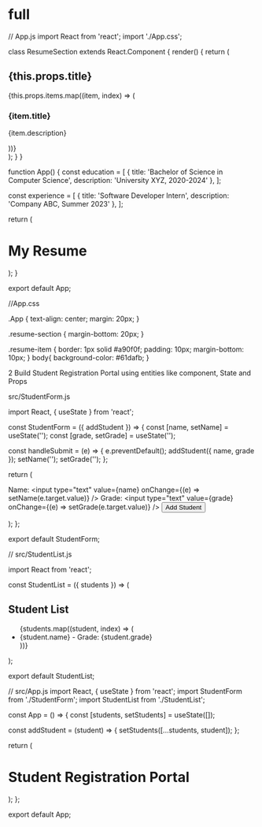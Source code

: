 # full
// App.js
import React from 'react';
import './App.css';

class ResumeSection extends React.Component {
  render() {
    return (
      <div className="resume-section">
        <h2>{this.props.title}</h2>
        {this.props.items.map((item, index) => (
          <div key={index} className="resume-item">
            <h3>{item.title}</h3>
            <p>{item.description}</p>
          </div>
        ))}
      </div>
    );
  }
}

function App() {
  const education = [
    { title: 'Bachelor of Science in Computer Science', description: 'University XYZ, 2020-2024' },
  ];

  const experience = [
    { title: 'Software Developer Intern', description: 'Company ABC, Summer 2023' },
  ];

  return (
    <div className="App">
      <h1>My Resume</h1>
      <ResumeSection title="Education" items={education} />
      <ResumeSection title="Experience" items={experience} />
    </div>
  );
}

export default App;


//App.css



.App {
  text-align: center;
  margin: 20px;
}

.resume-section {
  margin-bottom: 20px;
}

.resume-item {
  border: 1px solid #a90f0f;
  padding: 10px;
  margin-bottom: 10px;
}
body{
  background-color: #61dafb;
}









2  Build Student Registration Portal using entities like component, State and Props

 src/StudentForm.js

import React, { useState } from 'react';

const StudentForm = ({ addStudent }) => {
  const [name, setName] = useState('');
  const [grade, setGrade] = useState('');

  const handleSubmit = (e) => {
    e.preventDefault();
    addStudent({ name, grade });
    setName('');
    setGrade('');
  };

  return (
    <form onSubmit={handleSubmit}>
      <label>
        Name:
        <input type="text" value={name} onChange={(e) => setName(e.target.value)} />
      </label>
      <label>
        Grade:
        <input type="text" value={grade} onChange={(e) => setGrade(e.target.value)} />
      </label>
      <button type="submit">Add Student</button>
    </form>
  );
};

export default StudentForm;

// src/StudentList.js

import React from 'react';

const StudentList = ({ students }) => (
  <div>
    <h2>Student List</h2>
    <ul>
      {students.map((student, index) => (
        <li key={index}>
          {student.name} - Grade: {student.grade}
        </li>
      ))}
    </ul>
  </div>
);

export default StudentList;

// src/App.js
import React, { useState } from 'react';
import StudentForm from './StudentForm';
import StudentList from './StudentList';

const App = () => {
  const [students, setStudents] = useState([]);

  const addStudent = (student) => {
    setStudents([...students, student]);
  };

  return (
    <div>
      <h1>Student Registration Portal</h1>
      <StudentForm addStudent={addStudent} />
      <StudentList students={students} />
    </div>
  );
};

export default App;


